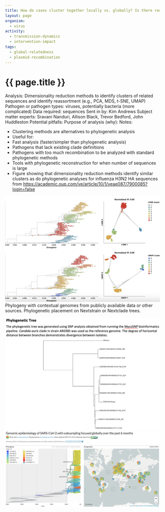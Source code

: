 ```yaml
---
title: How do cases cluster together locally vs. globally? Is there reassortment? 
layout: page
organism:
  - virus
activity:
  - transmission-dynamics
  - intervention-impact
tags:
  - global-relatedness
  - plasmid-recombination
---
```


# **{{ page.title }}**

Analysis: Dimensionality reduction methods to identify clusters of related sequences and identify reassortment (e.g., PCA, MDS, t-SNE, UMAP)
Pathogen or pathogen types: viruses, potentially bacteria (more complicated)
Data required: sequences
Sent in by: Kim Andrews
Subject matter experts: Sravani Nanduri, Allison Black, Trevor Bedford, John Huddleston
Potential pitfalls: 
Purpose of analysis (why): 
Notes:
-	Clustering methods are alternatives to phylogenetic analysis
-	Useful for:
-	Fast analysis (faster/simpler than phylogenetic analysis)
-	Pathogens that lack existing clade definitions
-	Pathogens with too much recombination to be analyzed with standard phylogenetic methods
-	Tools with phylogenetic reconstruction for when number of sequences is large
-	Figure showing that dimensionality reduction methods identify similar clusters as do phylogenetic analyses for influenza H3N2 HA sequences from https://academic.oup.com/ve/article/10/1/veae087/7900085?login=false

![](../docs/media/Picture17.png)
Phylogeny with contextual genomes from publicly available data or other sources.
Phylogenetic placement on Nextstrain or Nextclade trees.

![](../docs/media/Picture18.png)
![](../docs/media/Picture19.png)